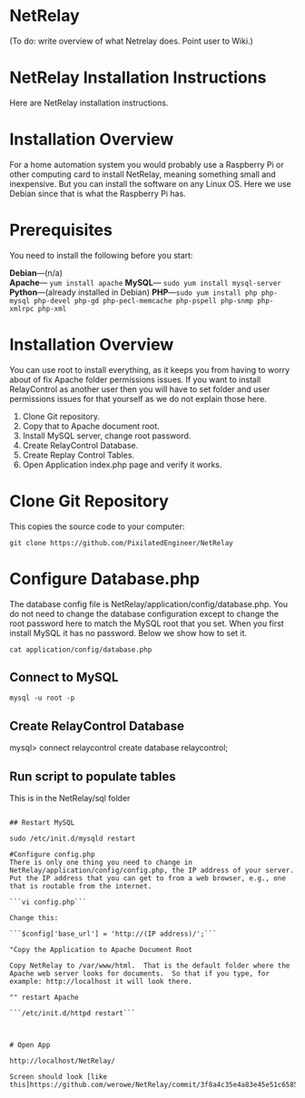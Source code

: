 # NetRelay 

(To do:  write overview of what Netrelay does.  Point user to Wiki.)

# NetRelay Installation Instructions

Here are NetRelay installation instructions.   

# Installation Overview
For a home automation system you would probably use a Raspberry Pi or other computing card to install NetRelay, meaning something small and inexpensive.  But you can install the software on any Linux OS.  Here we use Debian since that is what the Raspberry Pi has.  

# Prerequisites
You need to install the following before you start:

**Debian**—(n/a)  
**Apache**— ```yum install apache```
**MySQL**— ```sudo yum install mysql-server```
**Python**—(already installed in Debian)
**PHP**—```sudo yum install php php-mysql php-devel php-gd php-pecl-memcache php-pspell php-snmp php-xmlrpc php-xml```

# Installation Overview
You can use root to install everything, as it keeps you from having to worry about of fix Apache folder permissions issues. If you want to install RelayControl as another user then you will have to set folder and user permissions issues for that yourself as we do not explain those here.

1. Clone Git repository.
2. Copy that to Apache document root.
3. Install MySQL server, change root password.
4. Create RelayControl Database.
5. Create Replay Control Tables.
6. Open Application index.php page and verify it works.


# Clone Git Repository
This copies the source code to your computer:

```git clone https://github.com/PixilatedEngineer/NetRelay```


# Configure Database.php
The database config file is NetRelay/application/config/database.php.  You do not need to change the database configuration except to change the root password here to match the MySQL root that you set.  When you first install MySQL it has no password.  Below we show how to set it.

```cat application/config/database.php``` 

## Connect to MySQL
``` mysql -u root -p ```

## Create RelayControl Database

mysql> connect relaycontrol
create database relaycontrol;

## Run script to populate tables

This is in the NetRelay/sql folder

```source relaycontrol.sql

## Restart MySQL

sudo /etc/init.d/mysqld restart

#Configure config.php
There is only one thing you need to change in NetRelay/application/config/config.php, the IP address of your server. Put the IP address that you can get to from a web browser, e.g., one that is routable from the internet.

```vi config.php```

Change this:

```$config['base_url'] = 'http://(IP address)/';```

"Copy the Application to Apache Document Root 

Copy NetRelay to /var/www/html.  That is the default folder where the Apache web server looks for documents.  So that if you type, for example: http://localhost it will look there.

"" restart Apache 

```/etc/init.d/httpd restart```



# Open App

http://localhost/NetRelay/

Screen should look [like this]https://github.com/werowe/NetRelay/commit/3f8a4c35e4a83e45e51c65850d27e69f0d4cba4f






